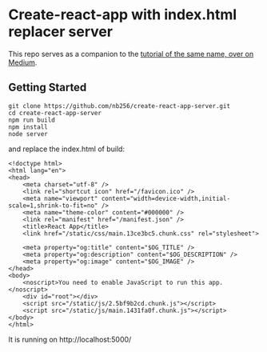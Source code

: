 # Create-react-app with index.html replacer server

This repo serves as a companion to the [tutorial of the same name, over on Medium](https://talentra.net/blog/React-Uygulamalarina-Meta-Etiketleri-Eklemek-877/).

## Getting Started

```shell
git clone https://github.com/nb256/create-react-app-server.git
cd create-react-app-server
npm run build
npm install
node server
```

and replace the index.html of build:

```shell
<!doctype html>
<html lang="en">
<head>
    <meta charset="utf-8" />
    <link rel="shortcut icon" href="/favicon.ico" />
    <meta name="viewport" content="width=device-width,initial-scale=1,shrink-to-fit=no" />
    <meta name="theme-color" content="#000000" />
    <link rel="manifest" href="/manifest.json" />
    <title>React App</title>
    <link href="/static/css/main.13ce3bc5.chunk.css" rel="stylesheet">

    <meta property="og:title" content="$OG_TITLE" />
    <meta property="og:description" content="$OG_DESCRIPTION" />
    <meta property="og:image" content="$OG_IMAGE" />
</head>
<body>
    <noscript>You need to enable JavaScript to run this app.</noscript>
    <div id="root"></div>
    <script src="/static/js/2.5bf9b2cd.chunk.js"></script>
    <script src="/static/js/main.1431fa0f.chunk.js"></script>
</body>
</html>
```

It is running on http://localhost:5000/

